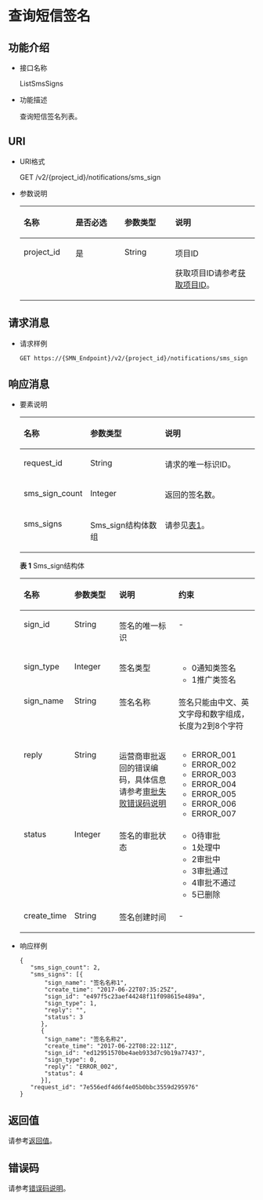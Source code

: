 # 查询短信签名<a name="smn_api_55006"></a>

## 功能介绍<a name="section53501716171922"></a>

-   接口名称

    ListSmsSigns

-   功能描述

    查询短信签名列表。


## URI<a name="section14821935171922"></a>

-   URI格式

    GET /v2/\{project\_id\}/notifications/sms\_sign

-   参数说明

    <a name="table14187621171922"></a>
    <table><thead align="left"><tr id="row11107037171922"><th class="cellrowborder" valign="top" width="22.09%" id="mcps1.1.5.1.1"><p id="p27254810171922"><a name="p27254810171922"></a><a name="p27254810171922"></a>名称</p>
    </th>
    <th class="cellrowborder" valign="top" width="20.79%" id="mcps1.1.5.1.2"><p id="p60156020171922"><a name="p60156020171922"></a><a name="p60156020171922"></a>是否必选</p>
    </th>
    <th class="cellrowborder" valign="top" width="21.55%" id="mcps1.1.5.1.3"><p id="p40799442171922"><a name="p40799442171922"></a><a name="p40799442171922"></a>参数类型</p>
    </th>
    <th class="cellrowborder" valign="top" width="35.57%" id="mcps1.1.5.1.4"><p id="p16420509171922"><a name="p16420509171922"></a><a name="p16420509171922"></a>说明</p>
    </th>
    </tr>
    </thead>
    <tbody><tr id="row25234072171922"><td class="cellrowborder" valign="top" width="22.09%" headers="mcps1.1.5.1.1 "><p id="p30693912171922"><a name="p30693912171922"></a><a name="p30693912171922"></a>project_id</p>
    </td>
    <td class="cellrowborder" valign="top" width="20.79%" headers="mcps1.1.5.1.2 "><p id="p3178916171922"><a name="p3178916171922"></a><a name="p3178916171922"></a>是</p>
    </td>
    <td class="cellrowborder" valign="top" width="21.55%" headers="mcps1.1.5.1.3 "><p id="p56165669171922"><a name="p56165669171922"></a><a name="p56165669171922"></a>String</p>
    </td>
    <td class="cellrowborder" valign="top" width="35.57%" headers="mcps1.1.5.1.4 "><p id="p38875957155434"><a name="p38875957155434"></a><a name="p38875957155434"></a>项目ID</p>
    <p id="p53125379171922"><a name="p53125379171922"></a><a name="p53125379171922"></a>获取项目ID请参考<a href="获取项目ID.md">获取项目ID</a>。</p>
    </td>
    </tr>
    </tbody>
    </table>


## 请求消息<a name="section59284980171922"></a>

-   请求样例

    ```
    GET https://{SMN_Endpoint}/v2/{project_id}/notifications/sms_sign
    ```


## 响应消息<a name="section52028273171922"></a>

-   要素说明

    <a name="table41818604171922"></a>
    <table><thead align="left"><tr id="row59701867171922"><th class="cellrowborder" valign="top" width="27.32%" id="mcps1.1.4.1.1"><p id="p4013074171922"><a name="p4013074171922"></a><a name="p4013074171922"></a>名称</p>
    </th>
    <th class="cellrowborder" valign="top" width="32.07%" id="mcps1.1.4.1.2"><p id="p56623606171922"><a name="p56623606171922"></a><a name="p56623606171922"></a>参数类型</p>
    </th>
    <th class="cellrowborder" valign="top" width="40.61%" id="mcps1.1.4.1.3"><p id="p23109374171922"><a name="p23109374171922"></a><a name="p23109374171922"></a>说明</p>
    </th>
    </tr>
    </thead>
    <tbody><tr id="row21683356171922"><td class="cellrowborder" valign="top" width="27.32%" headers="mcps1.1.4.1.1 "><p id="p11521410171922"><a name="p11521410171922"></a><a name="p11521410171922"></a>request_id</p>
    </td>
    <td class="cellrowborder" valign="top" width="32.07%" headers="mcps1.1.4.1.2 "><p id="p60818988171922"><a name="p60818988171922"></a><a name="p60818988171922"></a>String</p>
    </td>
    <td class="cellrowborder" valign="top" width="40.61%" headers="mcps1.1.4.1.3 "><p id="p27390978171922"><a name="p27390978171922"></a><a name="p27390978171922"></a>请求的唯一标识ID。</p>
    </td>
    </tr>
    <tr id="row36691038171922"><td class="cellrowborder" valign="top" width="27.32%" headers="mcps1.1.4.1.1 "><p id="p19184131171922"><a name="p19184131171922"></a><a name="p19184131171922"></a>sms_sign_count</p>
    </td>
    <td class="cellrowborder" valign="top" width="32.07%" headers="mcps1.1.4.1.2 "><p id="p10410801171922"><a name="p10410801171922"></a><a name="p10410801171922"></a>Integer</p>
    </td>
    <td class="cellrowborder" valign="top" width="40.61%" headers="mcps1.1.4.1.3 "><p id="p37968527171922"><a name="p37968527171922"></a><a name="p37968527171922"></a>返回的签名数。</p>
    </td>
    </tr>
    <tr id="row30204273171922"><td class="cellrowborder" valign="top" width="27.32%" headers="mcps1.1.4.1.1 "><p id="p30627039171922"><a name="p30627039171922"></a><a name="p30627039171922"></a>sms_signs</p>
    </td>
    <td class="cellrowborder" valign="top" width="32.07%" headers="mcps1.1.4.1.2 "><p id="p64871098171922"><a name="p64871098171922"></a><a name="p64871098171922"></a>Sms_sign结构体数组</p>
    </td>
    <td class="cellrowborder" valign="top" width="40.61%" headers="mcps1.1.4.1.3 "><p id="p20067561171922"><a name="p20067561171922"></a><a name="p20067561171922"></a>请参见<a href="#table6516386385736">表1</a>。</p>
    </td>
    </tr>
    </tbody>
    </table>

    **表 1**  Sms\_sign结构体

    <a name="table6516386385736"></a>
    <table><thead align="left"><tr id="row2379487285736"><th class="cellrowborder" valign="top" width="19.39%" id="mcps1.2.5.1.1"><p id="p4833649885736"><a name="p4833649885736"></a><a name="p4833649885736"></a>名称</p>
    </th>
    <th class="cellrowborder" valign="top" width="19.45%" id="mcps1.2.5.1.2"><p id="p2294225685736"><a name="p2294225685736"></a><a name="p2294225685736"></a>参数类型</p>
    </th>
    <th class="cellrowborder" valign="top" width="26.47%" id="mcps1.2.5.1.3"><p id="p4638345185736"><a name="p4638345185736"></a><a name="p4638345185736"></a>说明</p>
    </th>
    <th class="cellrowborder" valign="top" width="34.69%" id="mcps1.2.5.1.4"><p id="p6607202685736"><a name="p6607202685736"></a><a name="p6607202685736"></a>约束</p>
    </th>
    </tr>
    </thead>
    <tbody><tr id="row5023387885736"><td class="cellrowborder" valign="top" width="19.39%" headers="mcps1.2.5.1.1 "><p id="p4241227885736"><a name="p4241227885736"></a><a name="p4241227885736"></a>sign_id</p>
    </td>
    <td class="cellrowborder" valign="top" width="19.45%" headers="mcps1.2.5.1.2 "><p id="p1284246685736"><a name="p1284246685736"></a><a name="p1284246685736"></a>String</p>
    </td>
    <td class="cellrowborder" valign="top" width="26.47%" headers="mcps1.2.5.1.3 "><p id="p3360685185736"><a name="p3360685185736"></a><a name="p3360685185736"></a>签名的唯一标识</p>
    </td>
    <td class="cellrowborder" valign="top" width="34.69%" headers="mcps1.2.5.1.4 "><p id="p3780044985736"><a name="p3780044985736"></a><a name="p3780044985736"></a>-</p>
    </td>
    </tr>
    <tr id="row21294698114836"><td class="cellrowborder" valign="top" width="19.39%" headers="mcps1.2.5.1.1 "><p id="p57434560114836"><a name="p57434560114836"></a><a name="p57434560114836"></a>sign_type</p>
    </td>
    <td class="cellrowborder" valign="top" width="19.45%" headers="mcps1.2.5.1.2 "><p id="p21687772114836"><a name="p21687772114836"></a><a name="p21687772114836"></a>Integer</p>
    </td>
    <td class="cellrowborder" valign="top" width="26.47%" headers="mcps1.2.5.1.3 "><p id="p138551111497"><a name="p138551111497"></a><a name="p138551111497"></a>签名类型</p>
    </td>
    <td class="cellrowborder" valign="top" width="34.69%" headers="mcps1.2.5.1.4 "><a name="ul28430383114923"></a><a name="ul28430383114923"></a><ul id="ul28430383114923"><li>0通知类签名</li><li>1推广类签名</li></ul>
    </td>
    </tr>
    <tr id="row465972685736"><td class="cellrowborder" valign="top" width="19.39%" headers="mcps1.2.5.1.1 "><p id="p4189353885736"><a name="p4189353885736"></a><a name="p4189353885736"></a>sign_name</p>
    </td>
    <td class="cellrowborder" valign="top" width="19.45%" headers="mcps1.2.5.1.2 "><p id="p3793338185736"><a name="p3793338185736"></a><a name="p3793338185736"></a>String</p>
    </td>
    <td class="cellrowborder" valign="top" width="26.47%" headers="mcps1.2.5.1.3 "><p id="p5270505885736"><a name="p5270505885736"></a><a name="p5270505885736"></a>签名名称</p>
    </td>
    <td class="cellrowborder" valign="top" width="34.69%" headers="mcps1.2.5.1.4 "><p id="p4125129585736"><a name="p4125129585736"></a><a name="p4125129585736"></a>签名只能由中文、英文字母和数字组成，长度为2到8个字符</p>
    </td>
    </tr>
    <tr id="row3571733785736"><td class="cellrowborder" valign="top" width="19.39%" headers="mcps1.2.5.1.1 "><p id="p742317885736"><a name="p742317885736"></a><a name="p742317885736"></a>reply</p>
    </td>
    <td class="cellrowborder" valign="top" width="19.45%" headers="mcps1.2.5.1.2 "><p id="p6440651185736"><a name="p6440651185736"></a><a name="p6440651185736"></a>String</p>
    </td>
    <td class="cellrowborder" valign="top" width="26.47%" headers="mcps1.2.5.1.3 "><p id="p4954488085736"><a name="p4954488085736"></a><a name="p4954488085736"></a>运营商审批返回的错误编码，具体信息请参考<a href="审批失败错误码说明.md">审批失败错误码说明</a></p>
    </td>
    <td class="cellrowborder" valign="top" width="34.69%" headers="mcps1.2.5.1.4 "><a name="ul66246736104631"></a><a name="ul66246736104631"></a><ul id="ul66246736104631"><li>ERROR_001</li><li>ERROR_002</li><li>ERROR_003</li><li>ERROR_004</li><li>ERROR_005</li><li>ERROR_006</li><li>ERROR_007</li></ul>
    </td>
    </tr>
    <tr id="row1364932785736"><td class="cellrowborder" valign="top" width="19.39%" headers="mcps1.2.5.1.1 "><p id="p3185368785736"><a name="p3185368785736"></a><a name="p3185368785736"></a>status</p>
    </td>
    <td class="cellrowborder" valign="top" width="19.45%" headers="mcps1.2.5.1.2 "><p id="p3001183185736"><a name="p3001183185736"></a><a name="p3001183185736"></a>Integer</p>
    </td>
    <td class="cellrowborder" valign="top" width="26.47%" headers="mcps1.2.5.1.3 "><p id="p1503925685736"><a name="p1503925685736"></a><a name="p1503925685736"></a>签名的审批状态</p>
    </td>
    <td class="cellrowborder" valign="top" width="34.69%" headers="mcps1.2.5.1.4 "><a name="ul35431032104659"></a><a name="ul35431032104659"></a><ul id="ul35431032104659"><li>0待审批</li><li>1处理中</li><li>2审批中</li><li>3审批通过</li><li>4审批不通过</li><li>5已删除</li></ul>
    </td>
    </tr>
    <tr id="row2487316985736"><td class="cellrowborder" valign="top" width="19.39%" headers="mcps1.2.5.1.1 "><p id="p146079485736"><a name="p146079485736"></a><a name="p146079485736"></a>create_time</p>
    </td>
    <td class="cellrowborder" valign="top" width="19.45%" headers="mcps1.2.5.1.2 "><p id="p5121548885736"><a name="p5121548885736"></a><a name="p5121548885736"></a>String</p>
    </td>
    <td class="cellrowborder" valign="top" width="26.47%" headers="mcps1.2.5.1.3 "><p id="p5481383485736"><a name="p5481383485736"></a><a name="p5481383485736"></a>签名创建时间</p>
    </td>
    <td class="cellrowborder" valign="top" width="34.69%" headers="mcps1.2.5.1.4 "><p id="p1073555285736"><a name="p1073555285736"></a><a name="p1073555285736"></a>-</p>
    </td>
    </tr>
    </tbody>
    </table>


-   响应样例

    ```
    {
       "sms_sign_count": 2,
       "sms_signs": [{
           "sign_name": "签名名称1",
           "create_time": "2017-06-22T07:35:25Z",
           "sign_id": "e497f5c23aef44248f11f098615e489a",
           "sign_type": 1,
           "reply": "",
           "status": 3
          },
          {
           "sign_name": "签名名称2",
           "create_time": "2017-06-22T08:22:11Z",
           "sign_id": "ed12951570be4aeb933d7c9b19a77437",
           "sign_type": 0,
           "reply": "ERROR_002",
           "status": 4
          }],
       "request_id": "7e556edf4d6f4e05b0bbc3559d295976"
    }
    ```


## 返回值<a name="section51917118171922"></a>

请参考[返回值](返回值.md)。

## 错误码<a name="section73211020122511"></a>

请参考[错误码说明](错误码说明.md)。

